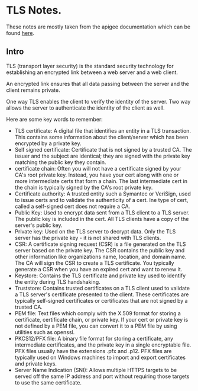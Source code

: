 # TLS Notes.

These notes are mostly taken from the apigee documentation which can be found [here](https://docs.apigee.com/api-platform/system-administration/ssl).

## Intro

TLS (transport layer security) is the standard security technology for establishing an encrypted link between a web server and a web client.

An encrypted link ensures that all data passing between the server and the client remains private.

One way TLS enables the client to verify the identity of the server. Two way allows the server to authenticate the identity of the client as well.

Here are some key words to remember:
  - TLS certificate: A digital file that identifies an entity in a TLS transaction. This contains some information about the client/server which has been encrypted by a private key.
  - Self signed certificate: Certificate that is not signed by a trusted CA. The issuer and the subject are identical; they are signed with the private key matching the public key they contain.
  - certificate chain: Often you will not have a certificate signed by your CA's root private key. Instead, you have your cert along with one or more intermediate certs that form a chain. The last intermediate cert in the chain is typically signed by the CA's root private key.
  - Certificate authority: A trusted entity such a Symantec or VeriSign, used to issue certs and to validate the authenticity of a cert. Ine type of cert, called a self-signed cert does not require a CA.
  - Public Key: Used to encrypt data sent from a TLS client to a TLS server. The public key is included in the cert. All TLS clients have a copy of the server's public key.
  - Private key: Used on the TLS server to decrypt data. Only the TLS server has the private key - it is not shared with TLS clients.
  - CSR: A certificate signing request (CSR) is a file generated on the TLS server based on the private key. The CSR contains the public key and other information like organizations name, location, and domain name. The CA will sign the CSR to create a TLS certificate. You typically generate a CSR when you have an expired cert and want to renew it.
  - Keystore: Contains the TLS certificate and private key used to identify the entity during TLS handshaking.
  - Truststore: Contains trusted certificates on a TLS client used to validate a TLS server's certificate presented to the client. These certificates are typically self-signed certificates or certificates that are not signed by a trusted CA.
  - PEM file: Text files which comply with the X.509 format for storing a certificate, certificate chain, or private key. If your cert or private key is not defined by a PEM file, you can convert it to a PEM file by using utilities such as openssl.
  - PKCS12/PFX file: A binary file format for storing a certificate, any intermediate certificates, and the private key in a single encryptable file. PFX files usually have the extensions .pfx and .p12. PFX files are typically used on Windows machines to import and export certificates and private keys.
  - Server Name Indication (SNI): Allows multiple HTTPS targets to be served off the same IP address and port without requiring those targets to use the same certificate.
  
